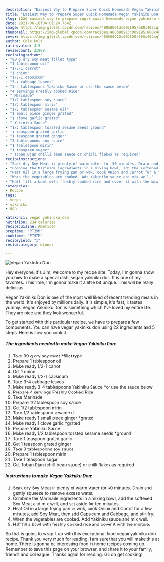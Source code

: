 ```yaml
---
description: "Easiest Way to Prepare Super Quick Homemade Vegan Yakiniku Don"
title: "Easiest Way to Prepare Super Quick Homemade Vegan Yakiniku Don"
slug: 1220-easiest-way-to-prepare-super-quick-homemade-vegan-yakiniku-don
date: 2021-06-18T04:01:24.784Z
image: https://img-global.cpcdn.com/recipes/480b80913c009195/680x482cq70/vegan-yakiniku-don-recipe-main-photo.jpg
thumbnail: https://img-global.cpcdn.com/recipes/480b80913c009195/680x482cq70/vegan-yakiniku-don-recipe-main-photo.jpg
cover: https://img-global.cpcdn.com/recipes/480b80913c009195/680x482cq70/vegan-yakiniku-don-recipe-main-photo.jpg
author: Cole Holt
ratingvalue: 4.5
reviewcount: 21808
recipeingredient:
- "80 g dry soy meat fillet type"
- "1 tablespoon oil"
- "1/2-1 carrot"
- "1 onion"
- "1/2-1 capsicum"
- "3-4 cabbage leaves"
- "3-4 tablespoons Yakiniku Sauce or use the sauce below"
- "4 servings Freshly Cooked Rice"
- " Marinade"
- "1/2 tablespoon soy sauce"
- "1/2 tablespoon mirin"
- "1/2 tablespoon sesame oil"
- "1 small piece ginger grated"
- "1 clove garlic grated"
- " Yakiniku Sauce"
- "1/2 tablespoon toasted sesame seeds ground"
- "1 teaspoon grated garlic"
- "1 teaspoon grated ginger"
- "3 tablespoons soy sauce"
- "1 tablespoon mirin"
- "1 teaspoon sugar"
- " Toban Djan chilli bean sauce or chilli flakes as required"
recipeinstructions:
- "Soak dry Soy Meat in plenty of warm water for 30 minutes. Drain and gently squeeze to remove excess water."
- "Combine the Marinade ingredients in a mixing bowl, add the softened Soy Meat and mix well, and set aside for ten minutes."
- "Heat Oil in a large frying pan or wok, cook Onion and Carrot for a few minutes, add Soy Meat, then add Capsicum and Cabbage, and stir-fry."
- "When the vegetables are cooked. Add Yakiniku sauce and mix well."
- "Half fill a bowl with freshly cooked rice and cover it with the mixture."
categories:
- Recipe
tags:
- vegan
- yakiniku
- don

katakunci: vegan yakiniku don 
nutrition: 234 calories
recipecuisine: American
preptime: "PT39M"
cooktime: "PT57M"
recipeyield: "1"
recipecategory: Dinner

---
```



![Vegan Yakiniku Don](https://img-global.cpcdn.com/recipes/480b80913c009195/680x482cq70/vegan-yakiniku-don-recipe-main-photo.jpg)

Hey everyone, it's Jim, welcome to my recipe site. Today, I'm gonna show you how to make a special dish, vegan yakiniku don. It is one of my favorites. This time, I'm gonna make it a little bit unique. This will be really delicious.



Vegan Yakiniku Don is one of the most well liked of recent trending meals in the world. It's enjoyed by millions daily. It is simple, it's fast, it tastes yummy. Vegan Yakiniku Don is something which I've loved my entire life. They are nice and they look wonderful.


To get started with this particular recipe, we have to prepare a few components. You can have vegan yakiniku don using 22 ingredients and 5 steps. Here is how you cook it.

<!--inarticleads1-->

##### The ingredients needed to make Vegan Yakiniku Don:

1. Take 80 g dry soy meat *fillet type
1. Prepare 1 tablespoon oil
1. Make ready 1/2-1 carrot
1. Get 1 onion
1. Make ready 1/2-1 capsicum
1. Take 3-4 cabbage leaves
1. Make ready 3-4 tablespoons Yakiniku Sauce *or use the sauce below
1. Prepare 4 servings Freshly Cooked Rice
1. Take  Marinade
1. Prepare 1/2 tablespoon soy sauce
1. Get 1/2 tablespoon mirin
1. Take 1/2 tablespoon sesame oil
1. Make ready 1 small piece ginger *grated
1. Make ready 1 clove garlic *grated
1. Prepare  Yakiniku Sauce
1. Make ready 1/2 tablespoon toasted sesame seeds *ground
1. Take 1 teaspoon grated garlic
1. Get 1 teaspoon grated ginger
1. Take 3 tablespoons soy sauce
1. Prepare 1 tablespoon mirin
1. Take 1 teaspoon sugar
1. Get  Toban Djan (chilli bean sauce) or chilli flakes as required




<!--inarticleads2-->

##### Instructions to make Vegan Yakiniku Don:

1. Soak dry Soy Meat in plenty of warm water for 30 minutes. Drain and gently squeeze to remove excess water.
1. Combine the Marinade ingredients in a mixing bowl, add the softened Soy Meat and mix well, and set aside for ten minutes.
1. Heat Oil in a large frying pan or wok, cook Onion and Carrot for a few minutes, add Soy Meat, then add Capsicum and Cabbage, and stir-fry.
1. When the vegetables are cooked. Add Yakiniku sauce and mix well.
1. Half fill a bowl with freshly cooked rice and cover it with the mixture.




So that is going to wrap it up with this exceptional food vegan yakiniku don recipe. Thank you very much for reading. I am sure that you will make this at home. There is gonna be interesting food in home recipes coming up. Remember to save this page on your browser, and share it to your family, friends and colleague. Thanks again for reading. Go on get cooking!
